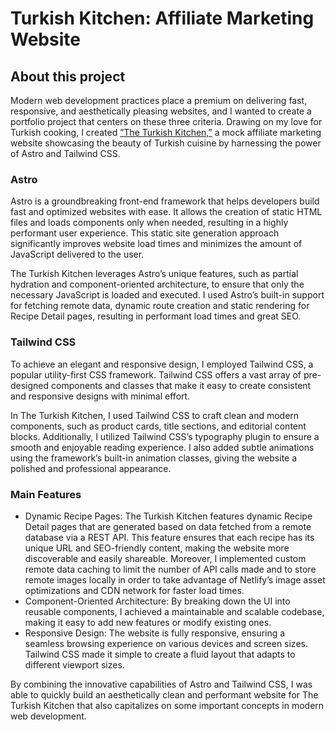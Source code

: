 # Turkish Kitchen: Affiliate Marketing Website

## About this project
Modern web development practices place a premium on delivering fast, responsive, and aesthetically pleasing websites, and I wanted to create a portfolio project that centers on these three criteria. Drawing on my love for Turkish cooking, I created [”The Turkish Kitchen,”](https://turkish-kitchen.netlify.app/) a mock affiliate marketing website showcasing the beauty of Turkish cuisine by harnessing the power of Astro and Tailwind CSS.

### Astro

Astro is a groundbreaking front-end framework that helps developers build fast and optimized websites with ease. It allows the creation of static HTML files and loads components only when needed, resulting in a highly performant user experience. This static site generation approach significantly improves website load times and minimizes the amount of JavaScript delivered to the user.

The Turkish Kitchen leverages Astro’s unique features, such as partial hydration and component-oriented architecture, to ensure that only the necessary JavaScript is loaded and executed. I used Astro’s built-in support for fetching remote data, dynamic route creation and static rendering for Recipe Detail pages, resulting in performant load times and great SEO.

### Tailwind CSS
To achieve an elegant and responsive design, I employed Tailwind CSS, a popular utility-first CSS framework. Tailwind CSS offers a vast array of pre-designed components and classes that make it easy to create consistent and responsive designs with minimal effort.

In The Turkish Kitchen, I used Tailwind CSS to craft clean and modern components, such as product cards, title sections, and editorial content blocks. Additionally, I utilized Tailwind CSS’s typography plugin to ensure a smooth and enjoyable reading experience. I also added subtle animations using the framework’s built-in animation classes, giving the website a polished and professional appearance.

### Main Features

- Dynamic Recipe Pages: The Turkish Kitchen features dynamic Recipe Detail pages that are generated based on data fetched from a remote database via a REST API. This feature ensures that each recipe has its unique URL and SEO-friendly content, making the website more discoverable and easily shareable. Moreover, I implemented custom remote data caching to limit the number of API calls made and to store remote images locally in order to take advantage of Netlify’s image asset optimizations and CDN network for faster load times.
- Component-Oriented Architecture: By breaking down the UI into reusable components, I achieved a maintainable and scalable codebase, making it easy to add new features or modify existing ones.
- Responsive Design: The website is fully responsive, ensuring a seamless browsing experience on various devices and screen sizes. Tailwind CSS made it simple to create a fluid layout that adapts to different viewport sizes.

By combining the innovative capabilities of Astro and Tailwind CSS, I was able to quickly build an aesthetically clean and performant website for The Turkish Kitchen that also capitalizes on some important concepts in modern web development.
